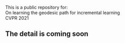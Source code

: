 
This is a public repository for:<br/>
On learning the geodesic path for incremental learning<br/>
CVPR 2021

## The detail is coming soon ##
